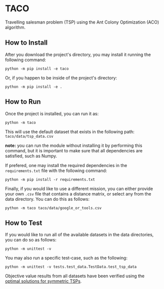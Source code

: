 # TACO
Travelling salesman problem (TSP) using the Ant Colony Optimization (ACO) algorithm.

## How to Install
After you download the project's directory, you may install it running the following command:
```shell
python -m pip install -e taco
```
Or, if you happen to be inside of the project's directory:
```shell
python -m pip install -e .
```

## How to Run
Once the project is installed, you can run it as:
```shell
python -m taco
```
This will use the default dataset that exists in the following path: `taco/data/tsp_data.csv`

**note:** you can run the module without installing it by performing this command, but it is important to make sure that all dependencies are satisfied, such as Numpy.

If prefered, one may install the required dependencies in the `requirements.txt` file with the following command:
```shell
python -m pip install -r requirements.txt
```

Finally, if you would like to use a different mission, you can either provide your own `.csv` file that contains a distance matrix, or select any from the data directory. You can do this as follows:
```shell
python -m taco taco/data/google_or_tools.csv
``` 

## How to Test
If you would like to run all of the available datasets in the data directories, you can do so as follows:
```shell
python -m unittest -v
```
You may also run a specific test-case, such as the following:
```shell
python -m unittest -v tests.test_data.TestData.test_tsp_data
```

Objective value results from all datasets have been verified using the [optimal solutions for symmetric TSPs](http://comopt.ifi.uni-heidelberg.de/software/TSPLIB95/STSP.html).
